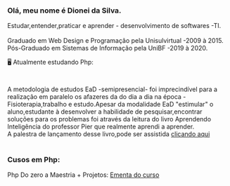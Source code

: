 ### Olá, meu nome é Dionei da Silva.
 Estudar,entender,praticar e aprender - desenvolvimento de softwares -TI.</br></br>
 Graduado em Web Design e Programação pela Unisulvirtual -2009 à 2015.</br>
Pós-Graduado em Sistemas de Informação pela UniBF -2019 à 2020.</br>
  
 
  🖥️ Atualmente estudando Php:


  
 # 

 A metodologia de estudos EaD -semipresencial- foi imprecindível para a realização em paralelo os afazeres da do dia a dia na época - Fisioterapia,trabalho e estudo.Apesar da modalidade EaD "estimular" o aluno,estudante à desenvolver a habilidade de pesquisar,encontrar soluções para os problemas foi através da leitura do livro Aprendendo Inteligência do professor Pier que realmente aprendi a aprender.</br>A palestra de lançamento desse livro,pode ser assistida [clicando aqui](https://www.youtube.com/watch?v=RlSCoYwnxr4)

#

### Cusos em Php:

 Php Do zero a Maestria + Projetos: [Ementa do curso](https://github.com/DioneiSilva/PHP_do_Zero_a_Maestria)

 




 

            
          
           
          
          
          

